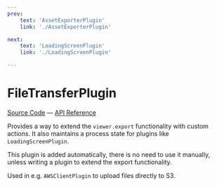 ```yaml
---
prev: 
    text: 'AssetExporterPlugin'
    link: './AssetExporterPlugin'

next: 
    text: 'LoadingScreenPlugin'
    link: './LoadingScreenPlugin'

---
```


# FileTransferPlugin

[//]: # (todo: image)

[Source Code](https://github.com/repalash/threepipe/blob/master/src/plugins/export/FileTransferPlugin.ts) &mdash;
[API Reference](https://threepipe.org/docs/classes/FileTransferPlugin.html)

Provides a way to extend the `viewer.export` functionality with custom actions. It also maintains a process state for plugins like `LoadingScreenPlugin`.

This plugin is added automatically, there is no need to use it manually, unless writing a plugin to extend the export functionality.

Used in e.g. `AWSClientPlugin` to upload files directly to S3.
